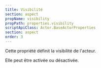 ```yaml
---
title: Visibilité
section: aspect
propName: visibility
propPath: properties.visibility
scriptApiClass: Actor.BaseActorProperties
section: aspect
order: 3
---
```

Cette propriété définit la visibilité de l'acteur.

Elle peut être activée ou désactivée.
